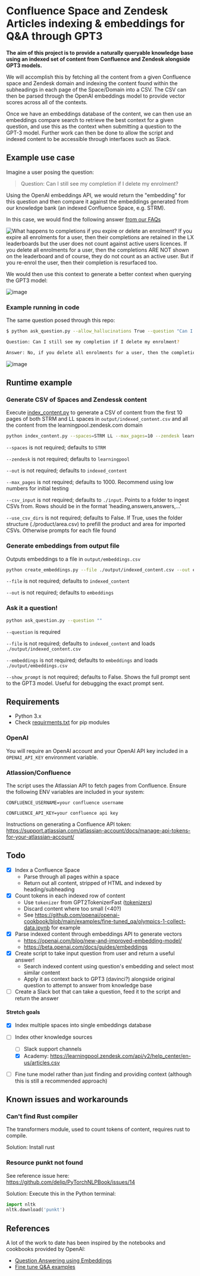 # Confluence Space and Zendesk Articles indexing & embeddings for Q&A through GPT3

**The aim of this project is to provide a naturally queryable knowledge base using an indexed set of content from Confluence and Zendesk alongside GPT3 models.**


We will accomplish this by fetching all the content from a given Confluence space and Zendesk domain and indexing the content found within the subheadings in each page of the Space/Domain into a CSV. The CSV can then be parsed through the OpenAI embeddings model to provide vector scores across all of the contexts.

Once we have an embeddings database of the content, we can then use an embeddings compare search to retrieve the best context for a given question, and use this as the context when submitting a question to the GPT-3 model. Further work can then be done to allow the script and indexed content to be accessible through interfaces such as Slack.

## Example use case

Imagine a user posing the question:

> Question: Can I still see my completion if I delete my enrolment?

Using the OpenAI embeddings API, we would return the "embedding" for this question and then compare it against the embeddings generated from our knowledge bank (an indexed Confluence Space, e.g. STRM).

In this case, we would find the following answer [from our FAQs](https://learninglocker.atlassian.net/wiki/spaces/STRM/pages/1014333441/FAQs#What-happens-to-completions-if-you-expire-or-delete-an-enrolment%3F)

![What happens to completions if you expire or delete an enrolment? If you expire all enrolments for a user, then their completions are retained in the LX leaderboards but the user does not count against active users licences. If you delete all enrolments for a user, then the completions ARE NOT shown on the leaderboard and of course, they do not count as an active user. But if you re-enrol the user, then their completion is resurfaced too.](https://user-images.githubusercontent.com/1352590/208269780-283539a3-31da-419a-8210-57fee625dec5.png)

We would then use this context to generate a better context when querying the GPT3 model:

![image](https://user-images.githubusercontent.com/1352590/208269756-da67a4f7-5b7b-4dcb-9f22-d1df4e591f26.png)

### Example running in code

The same question posed through this repo:

```bash
$ python ask_question.py --allow_hallucinations True --question "Can I still see my completion if I delete my enrolment?"

Question: Can I still see my completion if I delete my enrolment?

Answer: No, if you delete all enrolments for a user, then the completions ARE NOT shown on the leaderboard. More info: https://learninglocker.atlassian.net/wiki/spaces/STRM/pages/1014333441/FAQs
```

![image](https://user-images.githubusercontent.com/1352590/210773311-16b3a41d-11dc-48a6-9530-5ea0f2306f75.png)


## Runtime example


### Generate CSV of Spaces and Zendessk content

Execute [index_content.py](index_content.py) to generate a CSV of content from the first 10 pages of both STRM and LL spaces in `output/indexed_content.csv` and all the content from the learningpool.zendesk.com domain

```bash
python index_content.py --spaces=STRM LL --max_pages=10 --zendesk learningpool --out my_output
```

`--spaces` is not required; defaults to `STRM`

`--zendesk` is not required; defaults to `learningpool`

`--out` is not required; defaults to `indexed_content`

`--max_pages` is not required; defaults to 1000. Recommend using low numbers for initial testing

`--csv_input` is not required; defaults to `./input`. Points to a folder to ingest CSVs from. Rows should be in the format 'heading,answers,answers,...'

`--use_csv_dirs` is not required; defaults to False. If True, uses the folder structure (./product/area.csv) to prefill the product and area for imported CSVs. Otherwise prompts for each file found

### Generate embeddings from output file

Outputs embeddings to a file in `output/embeddings.csv`
```bash
python create_embeddings.py --file ./output/indexed_content.csv --out embeddings
```

`--file` is not required; defaults to `indexed_content`

`--out` is not required; defaults to `embeddings`


### Ask it a question!

```bash
python ask_question.py --question ""
```

`--question` is required

`--file` is not required; defaults to `indexed_content` and loads `./output/indexed_content.csv`

`--embeddings` is not required; defaults to `embeddings` and loads `./output/embeddings.csv`

`--show_prompt` is not required; defaults to False. Shows the full prompt sent to the GPT3 model. Useful for debugging the exact prompt sent.


## Requirements

- Python 3.x
- Check [requirments.txt](requirements.txt) for pip modules

### OpenAI

You will require an OpenAI account and your OpenAI API key included in a `OPENAI_API_KEY` environment variable.

### Atlassion/Confluence

The script uses the Atlassian API to fetch pages from Confluence. Ensure the following ENV variables are included in your system:

`CONFLUENCE_USERNAME=your confluence username`

`CONFLUENCE_API_KEY=your confluence api key`

Instructions on generating a Confluence API token: https://support.atlassian.com/atlassian-account/docs/manage-api-tokens-for-your-atlassian-account/


## Todo

- [x] Index a Confluence Space
  - Parse through all pages within a space
  - Return out all content, stripped of HTML and indexed by heading/subheading
- [x] Count tokens in each indexed row of content
  - Use `tokenizer` from GPT2TokenizerFast ([tokenizers](https://github.com/huggingface/tokenizers))
  - Discard content where too small (<40?)
  - See https://github.com/openai/openai-cookbook/blob/main/examples/fine-tuned_qa/olympics-1-collect-data.ipynb for example
- [x] Parse indexed content through embeddings API to generate vectors
  - https://openai.com/blog/new-and-improved-embedding-model/
  - https://beta.openai.com/docs/guides/embeddings
- [x] Create script to take input question from user and return a useful answer!
  - Search indexed content using question's embedding and select most similar content
  - Apply it as context back to GPT3 (davinci?) alongside original question to attempt to answer from knowledge base
- [ ] Create a Slack bot that can take a question, feed it to the script and return the answer

#### Stretch goals

- [x] Index multiple spaces into single embeddings database
- [ ] Index other knowledge sources
  - [ ] Slack support channels
  - [x] Academy: https://learningpool.zendesk.com/api/v2/help_center/en-us/articles.csv
- [ ] Fine tune model rather than just finding and providing context (although this is still a recommended approach)


## Known issues and workarounds

### Can't find Rust compiler
The transformers module, used to count tokens of content, requires rust to compile.

Solution: Install rust


### Resource punkt not found
See reference issue here: https://github.com/delip/PyTorchNLPBook/issues/14

Solution: Execute this in the Python terminal:
```python
import nltk
nltk.download('punkt')
```


## References

A lot of the work to date has been inspired by the notebooks and cookbooks provided by OpenAI:

- [Question Answering using Embeddings](https://github.com/openai/openai-cookbook/blob/main/examples/Question_answering_using_embeddings.ipynb)
- [Fine tune Q&A examples](https://github.com/openai/openai-cookbook/tree/main/examples/fine-tuned_qa)
